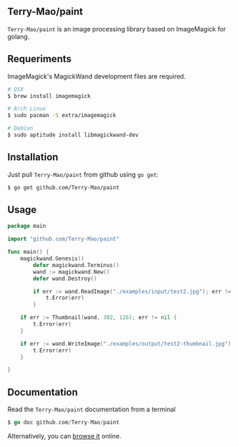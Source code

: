 ## Terry-Mao/paint

`Terry-Mao/paint` is an image processing library based on ImageMagick for golang.

## Requeriments

ImageMagick's MagickWand development files are required.

```sh
# OSX
$ brew install imagemagick

# Arch Linux
$ sudo pacman -S extra/imagemagick

# Debian
$ sudo aptitude install libmagickwand-dev
```

## Installation

Just pull `Terry-Mao/paint` from github using `go get`:

```sh
$ go get github.com/Terry-Mao/paint
```

## Usage

```go
package main

import "github.com/Terry-Mao/paint"

func main() {
    magickwand.Genesis()
        defer magickwand.Terminus()
        wand := magickwand.New()
        defer wand.Destroy()

        if err := wand.ReadImage("./examples/input/test2.jpg"); err != nil {
            t.Error(err)
        }

    if err := Thumbnail(wand, 302, 126); err != nil {
        t.Error(err)
    }

    if err := wand.WriteImage("./examples/output/test2-thumbnail.jpg"); err != nil {
        t.Error(err)
    }

}
```

## Documentation

Read the `Terry-Mao/paint` documentation from a terminal

```go
$ go doc github.com/Terry-Mao/paint
```

Alternatively, you can [browse it](http://go.pkgdoc.org/github.com/Terry-Mao/paint) online.
